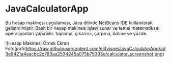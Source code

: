 # JavaCalculatorApp
Bu hesap makinesi uygulaması, Java dilinde NetBeans IDE kullanılarak geliştirilmiştir. 
Basit bir hesap makinesi işlevi sunar ve temel matematiksel operasyonları yapabilir: toplama, çıkarma, çarpma, bölme ve yüzde.

![Hesap Makinesi Örnek Ekran Fotoğrafı(https://raw.githubusercontent.com/elifvisne/JavaCalculatorApp/ad3e9421a4aacbc2c783aa2534245a075b75393e/calculator_screenshot.png)
